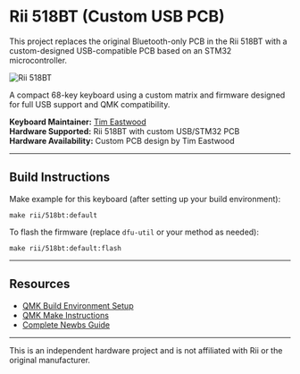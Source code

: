 Rii 518BT (Custom USB PCB)
===

This project replaces the original Bluetooth-only PCB in the Rii 518BT with a custom-designed USB-compatible PCB based on an STM32 microcontroller.

![Rii 518BT](https://raw.githubusercontent.com/tim-eastwood/rii-518bt/main/images/rii-518bt-render.jpg) <!-- Replace with your actual image URL if available -->

A compact 68-key keyboard using a custom matrix and firmware designed for full USB support and QMK compatibility.

**Keyboard Maintainer:** [Tim Eastwood](https://github.com/tim-eastwood)  
**Hardware Supported:** Rii 518BT with custom USB/STM32 PCB  
**Hardware Availability:** Custom PCB design by Tim Eastwood

---

## Build Instructions

Make example for this keyboard (after setting up your build environment):

```
make rii/518bt:default
```

To flash the firmware (replace `dfu-util` or your method as needed):

```
make rii/518bt:default:flash
```

---

## Resources

- [QMK Build Environment Setup](https://docs.qmk.fm/#/getting_started_build_tools)
- [QMK Make Instructions](https://docs.qmk.fm/#/getting_started_make_guide)
- [Complete Newbs Guide](https://docs.qmk.fm/#/newbs)

---

This is an independent hardware project and is not affiliated with Rii or the original manufacturer.
